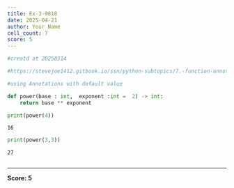 ```yaml
---
title: Ex-3-9818
date: 2025-04-21
author: Your Name
cell_count: 7
score: 5
---
```


```python
#creatd at 20250314
```


```python
#https://stevejoe1412.gitbook.io/ssn/python-subtopics/7.-function-annotations
```


```python
#using Annotations with default value
```


```python
def power(base : int,  exponent :int =  2) -> int:
    return base ** exponent
```


```python
print(power(4))
```

    16



```python
print(power(3,3))
```

    27



```python

```


---
**Score: 5**